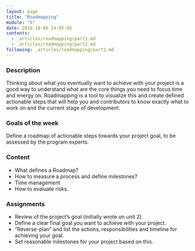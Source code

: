 ```yaml
---
layout: page
title: "Roadmapping"
module: "5"
date: 2016-10-06 14:05:56
contents:
  - _articles/roadmapping/part1.md
  - _articles/roadmapping/part2.md
following: _articles/roadmapping/part1.md
---
```

### Description
Thinking about what you eventually want to achieve with your project is a good way to understand what are the core things you need to focus time and energy on. Roadmapping is a tool to visualize this and create defined actionable steps that will help you and contributors to know exactly what to work on and the current stage of development.

### Goals of the week
Define a roadmap of actionable steps towards your project goal, to be assessed by the program experts.

### Content
- What defines a Roadmap?
- How to measure a process and define milestones?
- Time management
- How to evaluate risks.

### Assignments
- Review of the project’s goal (initially wrote on unit 2).
- Define a clear final goal you want to achieve with your project.
- “Reverse-plan” and list the actions, responsibilities and timeline for achieving your goal.
- Set reasonable milestones for your project based on this.
